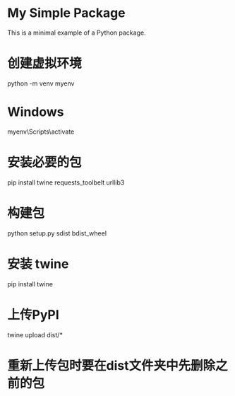 # My Simple Package

This is a minimal example of a Python package.

# 创建虚拟环境
python -m venv myenv
# Windows
myenv\Scripts\activate
# 安装必要的包
pip install twine requests_toolbelt urllib3
# 构建包
python setup.py sdist bdist_wheel
# 安装 twine
pip install twine
# 上传PyPI
twine upload dist/*

# 重新上传包时要在dist文件夹中先删除之前的包

